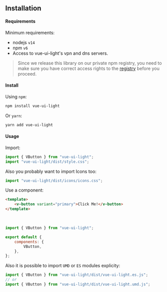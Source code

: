 ## Installation

#### Requirements

Minimum requirements:

-   nodejs `v14`
-   npm `v6`
-   Access to vue-ui-light's vpn and dns servers.

> Since we release this library on our private npm registry, you need to make sure you have correct access rights to the [registry](http://stg.npm.vue-ui-light.com) before you proceed.

#### Install

Using `npm`:

```bash
npm install vue-ui-light
```

Or `yarn`:

```bash
yarn add vue-ui-light
```

#### Usage

Import:

```js
import { VButton } from "vue-ui-light";
import "vue-ui-light/dist/style.css";
```

Also you probably want to import Icons too:

```js
import "vue-ui-light/dist/icons/icons.css";
```

Use a component:

```html
<template>
    <v-button variant="primary">Click Me!</v-button>
</template>
```

<br/>

```js
import { VButton } from "vue-ui-light";

export default {
    components: {
        VButton,
    },
};
```

Also it is possible to import `UMD` or `ES` modules explicity:

```js
import { VButton } from "vue-ui-light/dist/vue-ui-light.es.js";
// or
import { VButton } from "vue-ui-light/dist/vue-ui-light.umd.js";
```

